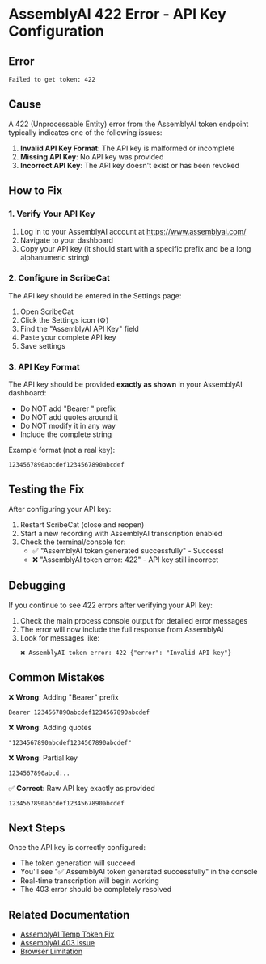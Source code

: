 # AssemblyAI 422 Error - API Key Configuration

## Error
```
Failed to get token: 422
```

## Cause
A 422 (Unprocessable Entity) error from the AssemblyAI token endpoint typically indicates one of the following issues:

1. **Invalid API Key Format**: The API key is malformed or incomplete
2. **Missing API Key**: No API key was provided
3. **Incorrect API Key**: The API key doesn't exist or has been revoked

## How to Fix

### 1. Verify Your API Key

1. Log in to your AssemblyAI account at https://www.assemblyai.com/
2. Navigate to your dashboard
3. Copy your API key (it should start with a specific prefix and be a long alphanumeric string)

### 2. Configure in ScribeCat

The API key should be entered in the Settings page:

1. Open ScribeCat
2. Click the Settings icon (⚙️)
3. Find the "AssemblyAI API Key" field
4. Paste your complete API key
5. Save settings

### 3. API Key Format

The API key should be provided **exactly as shown** in your AssemblyAI dashboard:
- Do NOT add "Bearer " prefix
- Do NOT add quotes around it
- Do NOT modify it in any way
- Include the complete string

Example format (not a real key):
```
1234567890abcdef1234567890abcdef
```

## Testing the Fix

After configuring your API key:

1. Restart ScribeCat (close and reopen)
2. Start a new recording with AssemblyAI transcription enabled
3. Check the terminal/console for:
   - ✅ "AssemblyAI token generated successfully" - Success!
   - ❌ "AssemblyAI token error: 422" - API key still incorrect

## Debugging

If you continue to see 422 errors after verifying your API key:

1. Check the main process console output for detailed error messages
2. The error will now include the full response from AssemblyAI
3. Look for messages like:
   ```
   ❌ AssemblyAI token error: 422 {"error": "Invalid API key"}
   ```

## Common Mistakes

❌ **Wrong**: Adding "Bearer" prefix
```
Bearer 1234567890abcdef1234567890abcdef
```

❌ **Wrong**: Adding quotes
```
"1234567890abcdef1234567890abcdef"
```

❌ **Wrong**: Partial key
```
1234567890abcd...
```

✅ **Correct**: Raw API key exactly as provided
```
1234567890abcdef1234567890abcdef
```

## Next Steps

Once the API key is correctly configured:
- The token generation will succeed
- You'll see "✅ AssemblyAI token generated successfully" in the console
- Real-time transcription will begin working
- The 403 error should be completely resolved

## Related Documentation

- [AssemblyAI Temp Token Fix](./ASSEMBLYAI_TEMP_TOKEN_FIX.md)
- [AssemblyAI 403 Issue](./ASSEMBLYAI_403_ISSUE.md)
- [Browser Limitation](./ASSEMBLYAI_BROWSER_LIMITATION.md)
